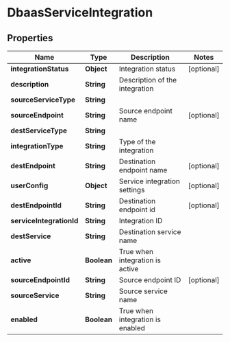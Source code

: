 # DbaasServiceIntegration

## Properties
Name | Type | Description | Notes
------------ | ------------- | ------------- | -------------
**integrationStatus** | **Object** | Integration status |  [optional]
**description** | **String** | Description of the integration | 
**sourceServiceType** | **String** |  | 
**sourceEndpoint** | **String** | Source endpoint name |  [optional]
**destServiceType** | **String** |  | 
**integrationType** | **String** | Type of the integration | 
**destEndpoint** | **String** | Destination endpoint name |  [optional]
**userConfig** | **Object** | Service integration settings |  [optional]
**destEndpointId** | **String** | Destination endpoint id |  [optional]
**serviceIntegrationId** | **String** | Integration ID | 
**destService** | **String** | Destination service name | 
**active** | **Boolean** | True when integration is active | 
**sourceEndpointId** | **String** | Source endpoint ID |  [optional]
**sourceService** | **String** | Source service name | 
**enabled** | **Boolean** | True when integration is enabled | 
